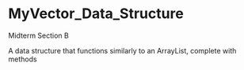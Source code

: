 # MyVector_Data_Structure
Midterm Section B

A data structure that functions similarly to an ArrayList, complete with methods
